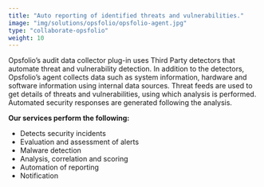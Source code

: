 ```yaml
---
title: "Auto reporting of identified threats and vulnerabilities."
image: "img/solutions/opsfolio/opsfolio-agent.jpg"
type: "collaborate-opsfolio"
weight: 10
---
```


Opsfolio’s audit data collector plug-in uses Third Party detectors that automate threat and vulnerability detection. In addition to the detectors, Opsfolio’s agent collects data such as system information, hardware and software information using internal data sources. Threat feeds are used to get details of threats and vulnerabilities, using which analysis is performed. Automated security responses are generated following the analysis.

**Our services perform the following:**

* Detects security incidents
* Evaluation and assessment of alerts
* Malware detection
* Analysis, correlation and scoring
* Automation of reporting
* Notification
